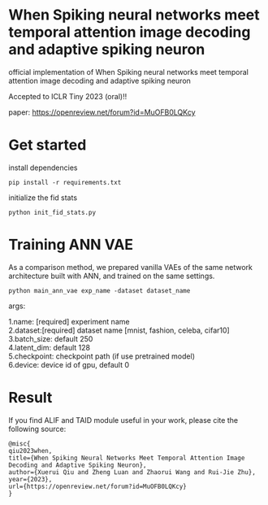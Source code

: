 # When Spiking neural networks meet temporal attention image decoding and adaptive spiking neuron

official implementation of  When Spiking neural networks meet temporal attention image decoding and adaptive spiking neuron

Accepted to ICLR Tiny 2023 (oral)!!

paper: https://openreview.net/forum?id=MuOFB0LQKcy
# Get started
install dependencies
~~~
pip install -r requirements.txt
~~~
initialize the fid stats
~~~
python init_fid_stats.py
~~~
# Training ANN VAE
As a comparison method, we prepared vanilla VAEs of the same network architecture built with ANN, and trained on the same settings.
~~~
python main_ann_vae exp_name -dataset dataset_name
~~~
args:

1.name: [required] experiment name <br>
2.dataset:[required] dataset name [mnist, fashion, celeba, cifar10] <br>
3.batch_size: default 250 <br>
4.latent_dim: default 128 <br>
5.checkpoint: checkpoint path (if use pretrained model) <br>
6.device: device id of gpu, default 0 <br>
# Result

If you find ALIF and TAID  module useful in your work, please cite the following source:
~~~
@misc{
qiu2023when,
title={When Spiking Neural Networks Meet Temporal Attention Image Decoding and Adaptive Spiking Neuron},
author={Xuerui Qiu and Zheng Luan and Zhaorui Wang and Rui-Jie Zhu},
year={2023},
url={https://openreview.net/forum?id=MuOFB0LQKcy}
}
~~~

